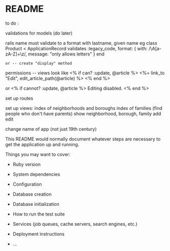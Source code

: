 # README

to do :

validations for models (do later)

rails name must validate to a format with lastname, given name eg
    class Product < ApplicationRecord
      validates :legacy_code, format: { with: /\A[a-zA-Z]+\z/,
        message: "only allows letters" }
    end

    or -- create "display" method 

permissions -- views look like
<% if can? :update, @article %>
  <%= link_to "Edit", edit_article_path(@article) %>
<% end %>

  or
<% if cannot? :update, @article %>
  Editing disabled.
<% end %>


set up routes

set up views:
  index of neighborhoods and boroughs
  index of families (find people who don't have parents)
  show neighborhood, borough, family
  add
  edit

change name of app (not just 19th century)

This README would normally document whatever steps are necessary to get the
application up and running.

Things you may want to cover:

* Ruby version

* System dependencies

* Configuration

* Database creation

* Database initialization

* How to run the test suite

* Services (job queues, cache servers, search engines, etc.)

* Deployment instructions

* ...
